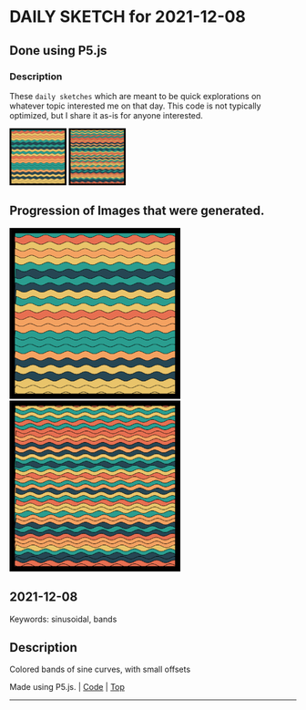 # DAILY SKETCH for 2021-12-08

## Done using P5.js

### Description

These `daily sketches` which are meant to be quick explorations     on whatever topic interested me on that day. This code is not typically optimized, but I share it as-is     for anyone interested.

<img src = 'images/keep_2021-12-12-22-21-55.png' width = '100'> <img src = 'images/keep_2021-12-12-22-22-39.png' width = '100'> 

## Progression of Images that were generated.

<img src = 'images/keep_2021-12-12-22-21-55.png' width = '300'> 
<img src = 'images/keep_2021-12-12-22-22-39.png' width = '300'> 




## 2021-12-08
Keywords: sinusoidal, bands
 

## Description 

 Colored bands of sine curves, with small offsets 

Made using P5.js. | [Code](2021/2021-12-08/) | [Top](#daily-sketches) 

-----

